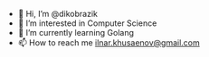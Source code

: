 - 👋 Hi, I’m @dikobrazik
- 👀 I’m interested in Computer Science
- 🌱 I’m currently learning Golang
- 📫 How to reach me ilnar.khusaenov@gmail.com

<!---
dikobrazik/dikobrazik is a ✨ special ✨ repository because its `README.md` (this file) appears on your GitHub profile.
You can click the Preview link to take a look at your changes.
--->
<!--- - 💞️ I’m looking to collaborate on ... --->
